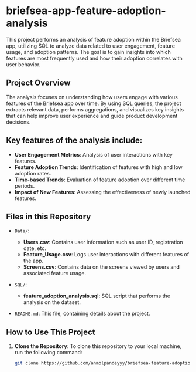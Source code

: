 # briefsea-app-feature-adoption-analysis
This project performs an analysis of feature adoption within the Briefsea app, utilizing SQL to analyze data related to user engagement, feature usage, and adoption patterns. The goal is to gain insights into which features are most frequently used and how their adoption correlates with user behavior.

## Project Overview

The analysis focuses on understanding how users engage with various features of the Briefsea app over time. By using SQL queries, the project extracts relevant data, performs aggregations, and visualizes key insights that can help improve user experience and guide product development decisions.

## Key features of the analysis include:
- **User Engagement Metrics**: Analysis of user interactions with key features.
- **Feature Adoption Trends**: Identification of features with high and low adoption rates.
- **Time-based Trends**: Evaluation of feature adoption over different time periods.
- **Impact of New Features**: Assessing the effectiveness of newly launched features.

## Files in this Repository

- `Data/`:
  - **Users.csv**: Contains user information such as user ID, registration date, etc.
  - **Feature_Usage.csv**: Logs user interactions with different features of the app.
  - **Screens.csv**: Contains data on the screens viewed by users and associated feature usage.
  
- `SQL/`:
  - **feature_adoption_analysis.sql**: SQL script that performs the analysis on the dataset.
  
- `README.md`: This file, containing details about the project.

## How to Use This Project

1. **Clone the Repository**:
   To clone this repository to your local machine, run the following command:
   ```bash
   git clone https://github.com/anmolpandeyyy/briefsea-feature-adoption-analysis.git
